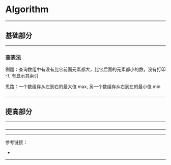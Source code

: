 # Algorithm

---

## 基础部分

---

### 查表法

例题：查询数组中有没有比它前面元素都大，比它后面的元素都小的数，没有打印 -1, 有显示其索引

思路：一个数组存从左到右的最大值 max, 另一个数组存从右到左的最小值 min

###              

---

## 提高部分

---

###

---








---

参考链接：

- []()

---




















